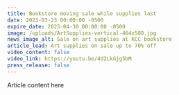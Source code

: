 ```yaml
---
title: Bookstore moving sale while supplies last
date: 2023-03-23 00:00:00 -0500
expire_date: 2023-04-30 00:00:00 -0500
image: /uploads/ArtSupplies-vertical-464x580.jpg
news_image_alt: Sale on art supplies at KCC bookstore
article_lead: Art supplies on sale up to 70% off
video_content: false
video_link: https://youtu.be/4d2LkGjg5bM
press_release: false
---
```

Article content here